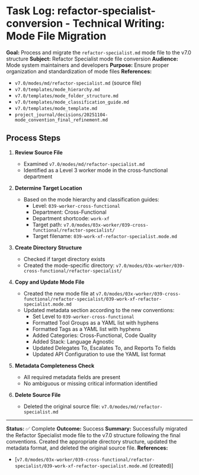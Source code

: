 # Task Log: refactor-specialist-conversion - Technical Writing: Mode File Migration

**Goal:** Process and migrate the `refactor-specialist.md` mode file to the v7.0 structure
**Subject:** Refactor Specialist mode file conversion
**Audience:** Mode system maintainers and developers
**Purpose:** Ensure proper organization and standardization of mode files
**References:** 
- `v7.0/modes/md/refactor-specialist.md` (source file)
- `v7.0/templates/mode_hierarchy.md`
- `v7.0/templates/mode_folder_structure.md`
- `v7.0/templates/mode_classification_guide.md`
- `v7.0/templates/mode_template.md`
- `project_journal/decisions/20251104-mode_convention_final_refinement.md`

## Process Steps

1. **Review Source File**
   - Examined `v7.0/modes/md/refactor-specialist.md`
   - Identified as a Level 3 worker mode in the cross-functional department

2. **Determine Target Location**
   - Based on the mode hierarchy and classification guides:
     - Level: `039-worker-cross-functional`
     - Department: Cross-Functional
     - Department shortcode: `work-xf`
     - Target path: `v7.0/modes/03x-worker/039-cross-functional/refactor-specialist/`
     - Target filename: `039-work-xf-refactor-specialist.mode.md`

3. **Create Directory Structure**
   - Checked if target directory exists
   - Created the mode-specific directory: `v7.0/modes/03x-worker/039-cross-functional/refactor-specialist/`

4. **Copy and Update Mode File**
   - Created the new mode file at `v7.0/modes/03x-worker/039-cross-functional/refactor-specialist/039-work-xf-refactor-specialist.mode.md`
   - Updated metadata section according to the new conventions:
     - Set Level to `039-worker-cross-functional`
     - Formatted Tool Groups as a YAML list with hyphens
     - Formatted Tags as a YAML list with hyphens
     - Added Categories: Cross-Functional, Code Quality
     - Added Stack: Language Agnostic
     - Updated Delegates To, Escalates To, and Reports To fields
     - Updated API Configuration to use the YAML list format

5. **Metadata Completeness Check**
   - All required metadata fields are present
   - No ambiguous or missing critical information identified

6. **Delete Source File**
   - Deleted the original source file: `v7.0/modes/md/refactor-specialist.md`

---
**Status:** ✅ Complete
**Outcome:** Success
**Summary:** Successfully migrated the Refactor Specialist mode file to the v7.0 structure following the final conventions. Created the appropriate directory structure, updated the metadata format, and deleted the original source file.
**References:** 
- [`v7.0/modes/03x-worker/039-cross-functional/refactor-specialist/039-work-xf-refactor-specialist.mode.md` (created)]